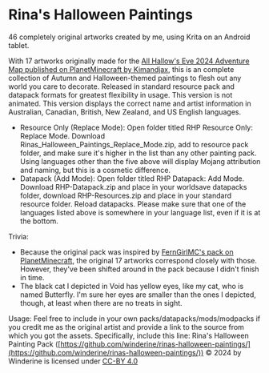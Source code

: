 # Rina's Halloween Paintings

46 completely original artworks created by me, using Krita on an Android tablet. 

With 17 artworks originally made for the [All Hallow's Eve 2024 Adventure Map published on PlanetMinecraft by Kimandjax](https://www.planetminecraft.com/project/all-hallows-eve-2024-an-adventure-map/), this is an complete collection of Autumn and Halloween-themed paintings to flesh out any world you care to decorate. Released in standard resource pack and datapack formats for greatest flexibility in usage. This version is not animated. This version displays the correct name and artist information in Australian, Canadian, British, New Zealand, and US English languages.

- Resource Only (Replace Mode): Open folder titled RHP Resource Only: Replace Mode.  Download Rinas_Halloween_Paintings_Replace_Mode.zip, add to resource pack folder, and make sure it's higher in the list than any other painting pack. Using languages other than the five above will display Mojang attribution and naming, but this is a cosmetic difference.
- Datapack (Add Mode): Open folder titled RHP Datapack: Add Mode. Download RHP-Datapack.zip and place in your worldsave datapacks folder, download RHP-Resources.zip and place in your standard resource folder. Reload datapacks. Please make sure that one of the languages listed above is somewhere in your language list, even if it is at the bottom.

Trivia: 
- Because the original pack was inspired by [FernGirlMC's pack on PlanetMinecraft](https://www.planetminecraft.com/texture-pack/halloween-paintings/), the original 17 artworks correspond closely with those. However, they've been shifted around in the pack because I didn't finish in time.
- The black cat I depicted in Void has yellow eyes, like my cat, who is named Butterfly. I'm sure her eyes are smaller than the ones I depicted, though, at least when there are no treats in sight.

Usage:
Feel free to include in your own packs/datapacks/mods/modpacks if you credit me as the original artist and provide a link to the source from which you got the assets. Specifically, include this line: Rina's Halloween Painting Pack ([https://github.com/winderine/rinas-halloween-paintings/](https://github.com/winderine/rinas-halloween-paintings/)) © 2024 by Winderine is licensed under [CC-BY 4.0](https://creativecommons.org/licenses/by/4.0/)
